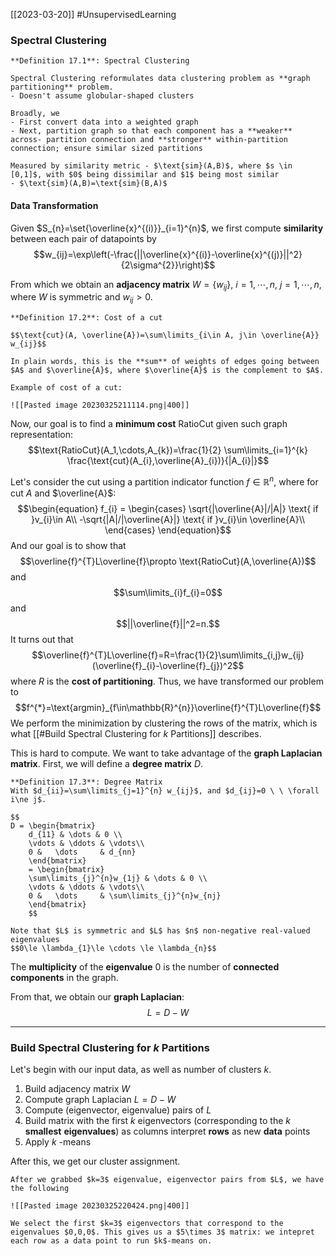 [[2023-03-20]] #UnsupervisedLearning

### Spectral Clustering

```ad-important
**Definition 17.1**: Spectral Clustering

Spectral Clustering reformulates data clustering problem as **graph partitioning** problem.
- Doesn't assume globular-shaped clusters

Broadly, we
- First convert data into a weighted graph
- Next, partition graph so that each component has a **weaker** across- partition connection and **stronger** within-partition connection; ensure similar sized partitions

Measured by similarity metric - $\text{sim}(A,B)$, where $s \in [0,1]$, with $0$ being dissimilar and $1$ being most similar
- $\text{sim}(A,B)=\text{sim}(B,A)$
```

#### Data Transformation
Given $S_{n}=\set{\overline{x}^{(i)}}_{i=1}^{n}$, we first compute **similarity** between each pair of datapoints by
$$w_{ij}=\exp\left(-\frac{||\overline{x}^{(i)}-\overline{x}^{(j)}||^2}{2\sigma^{2}}\right)$$

From which we obtain an **adjacency matrix** $W=\{w_{ij}\}$, $i=1,\cdots,n$, $j=1,\cdots,n$, where $W$ is symmetric and $w_{ij}>0$.

```ad-important
**Definition 17.2**: Cost of a cut

$$\text{cut}(A, \overline{A})=\sum\limits_{i\in A, j\in \overline{A}} w_{ij}$$

In plain words, this is the **sum** of weights of edges going between $A$ and $\overline{A}$, where $\overline{A}$ is the complement to $A$.
```

```ad-example
Example of cost of a cut:

![[Pasted image 20230325211114.png|400]]
```

Now, our goal is to find a **minimum cost** RatioCut given such graph representation:
$$\text{RatioCut}(A_1,\cdots,A_{k})=\frac{1}{2} \sum\limits_{i=1}^{k} \frac{\text{cut}(A_{i},\overline{A}_{i})}{|A_{i}|}$$

Let's consider the cut using a partition indicator function $f\in\mathbb{R}^n$, where for cut $A$ and $\overline{A}$:
$$\begin{equation}
  f_{i} =
    \begin{cases}
      \sqrt{|\overline{A}|/|A|} \text{ if }v_{i}\in A\\
      -\sqrt{|A|/|\overline{A}|} \text{ if }v_{i}\in \overline{A}\\
    \end{cases} \end{equation}$$
And our goal is to show that
$$\overline{f}^{T}L\overline{f}\propto \text{RatioCut}(A,\overline{A})$$ and$$\sum\limits_{i}f_{i}=0$$and$$||\overline{f}||^2=n.$$
It turns out that $$\overline{f}^{T}L\overline{f}=R=\frac{1}{2}\sum\limits_{i,j}w_{ij}(\overline{f}_{i}-\overline{f}_{j})^2$$
where $R$ is the **cost of partitioning**. Thus, we have transformed our problem to $$f^{*}=\text{argmin}_{f\in\mathbb{R}^{n}}\overline{f}^{T}L\overline{f}$$
We perform the minimization by clustering the rows of the matrix, which is what [[#Build Spectral Clustering for $k$ Partitions]] describes.

This is hard to compute. We want to take advantage of the **graph Laplacian matrix**. First, we will define a **degree matrix** $D$.

```ad-important
**Definition 17.3**: Degree Matrix
With $d_{ii}=\sum\limits_{j=1}^{n} w_{ij}$, and $d_{ij}=0 \ \ \forall i\ne j$.

$$
D = \begin{bmatrix} 
    d_{11} & \dots & 0 \\
    \vdots & \ddots & \vdots\\
    0 &   \dots     & d_{nn} 
    \end{bmatrix}
    = \begin{bmatrix} 
    \sum\limits_{j}^{n}w_{1j} & \dots & 0 \\
    \vdots & \ddots & \vdots\\
    0 &   \dots     & \sum\limits_{j}^{n}w_{nj} 
    \end{bmatrix}
    $$

Note that $L$ is symmetric and $L$ has $n$ non-negative real-valued eigenvalues
$$0\le \lambda_{1}\le \cdots \le \lambda_{n}$$
```

The **multiplicity** of the **eigenvalue** $0$ is the number of **connected components** in the graph.

From that, we obtain our **graph Laplacian**:
$$L=D-W$$

---

### Build Spectral Clustering for $k$ Partitions
Let's begin with our input data, as well as number of clusters $k$.

1. Build adjacency matrix $W$
2. Compute graph Laplacian $L=D-W$
3. Compute (eigenvector, eigenvalue) pairs of $L$
4. Build matrix with the first $k$ eigenvectors (corresponding to the $k$ **smallest** **eigenvalues**) as columns interpret **rows** as new **data** points
5. Apply $k$ -means

After this, we get our cluster assignment.

```ad-example
After we grabbed $k=3$ eigenvalue, eigenvector pairs from $L$, we have the following

![[Pasted image 20230325220424.png|400]]

We select the first $k=3$ eigenvectors that correspond to the eigenvalues $0,0,0$. This gives us a $5\times 3$ matrix: we intepret each row as a data point to run $k$-means on.
```
